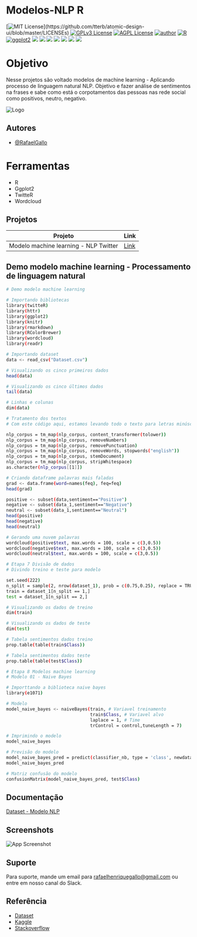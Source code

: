# Modelos-NLP R

[![MIT License](https://img.shields.io/apm/l/atomic-design-ui.svg?)](https://github.com/tterb/atomic-design-ui/blob/master/LICENSEs)
[![GPLv3 License](https://img.shields.io/badge/License-GPL%20v3-yellow.svg)](https://opensource.org/licenses/)
[![AGPL License](https://img.shields.io/badge/license-AGPL-blue.svg)](http://www.gnu.org/licenses/agpl-3.0)
[![author](https://img.shields.io/badge/author-RafaelGallo-red.svg)](https://github.com/RafaelGallo?tab=repositories) 
[![R](https://img.shields.io/badge/R-3.6.0-red.svg)](https://www.r-project.org/)
[![ggplot2](https://img.shields.io/badge/ggplot2-white.svg)](https://ggplot2.tidyverse.org/)
[![](https://img.shields.io/badge/dplyr-blue.svg)](https://dplyr.tidyverse.org/)
[![](https://img.shields.io/badge/readr-green.svg)](https://readr.tidyverse.org/)
[![](https://img.shields.io/badge/ggvis-black.svg)](https://ggvis.tidyverse.org/)
[![](https://img.shields.io/badge/Shiny-red.svg)](https://shiny.tidyverse.org/)
[![](https://img.shields.io/badge/plotly-green.svg)](https://plotly.com/)
[![](https://img.shields.io/badge/XGBoost-red.svg)](https://xgboost.readthedocs.io/en/stable/#)
[![](https://img.shields.io/badge/Caret-orange.svg)](https://caret.tidyverse.org/)

# Objetivo
Nesse projetos são voltado modelos de machine learning - Aplicando processo de linguagem natural NLP.
Objetivo e fazer análise de sentimentos na frases e sabe como está o corpotamentos das pessoas nas rede social como positivos, neutro, negativo.

![Logo](https://as2.ftcdn.net/v2/jpg/04/97/18/07/1000_F_497180791_7J0TPgYrfSXeXHjIp8XoRnuE6eW7zF1b.jpg)

## Autores

- [@RafaelGallo](https://github.com/RafaelGallo)
# Ferramentas
 
- R
- Ggplot2
- TwitteR
- Wordcloud

## Projetos

| Projeto               | Link                                                |
| ----------------- | ---------------------------------------------------------------- |
| Modelo machine learning - NLP Twitter |[Link](https://github.com/RafaelGallo/Modelos-NLP-R/blob/main/R/Model_NLP.R)|


## Demo modelo machine learning - Processamento de linguagem natural

```bash
# Demo modelo machine learning

# Importando bibliotecas
library(twitteR)
library(httr)
library(ggplot2)
library(knitr)
library(rmarkdown)
library(RColorBrewer)
library(wordcloud)
library(readr)

# Importando dataset
data <- read_csv("Dataset.csv")

# Visualizando os cinco primeiros dados
head(data)

# Visualizando os cinco últimos dados
tail(data)

# Linhas e colunas
dim(data)

# Tratamento dos textos
# Com este código aqui, estamos levando todo o texto para letras minúsculas, removendo números, removendo pontuação, palavras irrelevantes e assim por diante

nlp_corpus = tm_map(nlp_corpus, content_transformer(tolower))
nlp_corpus = tm_map(nlp_corpus, removeNumbers)
nlp_corpus = tm_map(nlp_corpus, removePunctuation)
nlp_corpus = tm_map(nlp_corpus, removeWords, stopwords("english"))
nlp_corpus = tm_map(nlp_corpus, stemDocument)
nlp_corpus = tm_map(nlp_corpus, stripWhitespace)
as.character(nlp_corpus[[1]])

# Criando dataframe palavras mais faladas
grad <- data.frame(word=names(feq), feq=feq)
head(grad)

positive <- subset(data,sentiment=="Positive")
negative <- subset(data_1,sentiment=="Negative")
neutral <- subset(data_1,sentiment=="Neutral")
head(positive)
head(negative)
head(neutral)

# Gerando uma nuvem palavras
wordcloud(positive$text, max.words = 100, scale = c(3,0.5))
wordcloud(negative$text, max.words = 100, scale = c(3,0.5))
wordcloud(neutral$text, max.words = 100, scale = c(3,0.5))

# Etapa 7 Divisão de dados 
# Divindo treino e teste para modelo

set.seed(222)
n_split = sample(2, nrow(dataset_1), prob = c(0.75,0.25), replace = TRUE)
train = dataset_1[n_split == 1,]
test = dataset_1[n_split == 2,]

# Visualizando os dados de treino
dim(train)

# Visualizando os dados de teste
dim(test)

# Tabela sentimentos dados treino
prop.table(table(train$Class))

# Tabela sentimentos dados teste
prop.table(table(test$Class))

# Etapa 8 Modelos machine learning 
# Modelo 01 - Naive Bayes

# Importtando a biblioteca naive bayes
library(e1071)

# Modelo 
model_naive_bayes <- naiveBayes(train, # Variavel treinamento 
                                train$Class, # Variavel alvo
                                laplace = 1, # Time
                                trControl = control,tuneLength = 7)

# Imprimindo o modelo
model_naive_bayes

# Previsão do modelo
model_naive_bayes_pred = predict(classifier_nb, type = 'class', newdata = test)
model_naive_bayes_pred

# Matriz confusão do modelo
confusionMatrix(model_naive_bayes_pred, test$Class)
```
## Documentação
[Dataset - Modelo NLP](https://www.kaggle.com/datasets/crowdflower/first-gop-debate-twitter-sentiment)

## Screenshots
![App Screenshot](https://datarefiner.com/static/img/linkedin_datarefiner_ui.gif)

## Suporte
Para suporte, mande um email para rafaelhenriquegallo@gmail.com ou entre em nosso canal do Slack.


## Referência

 - [Dataset](https://www.kaggle.com/datasets/crowdflower/first-gop-debate-twitter-sentiment)
 - [Kaggle](https://www.kaggle.com/)
 - [Stackoverflow](https://stackoverflow.com/questions/29854053/confusion-matrix-error)


